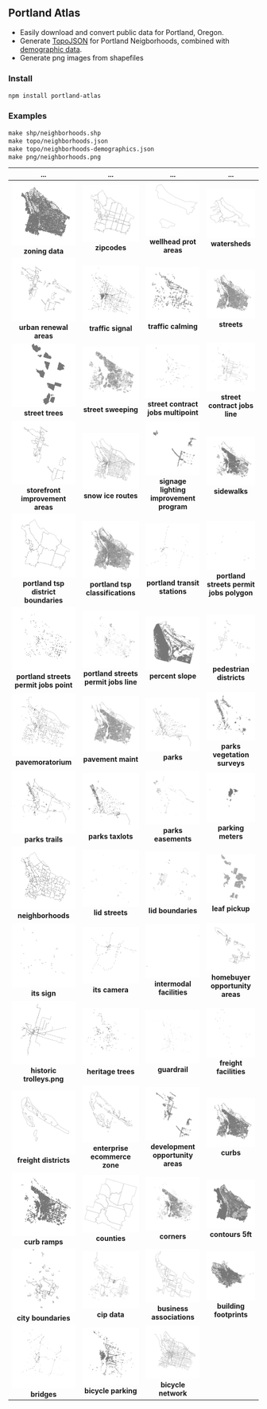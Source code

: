 ## Portland Atlas

* Easily download and convert public data for Portland, Oregon.
* Generate [TopoJSON](https://github.com/mbostock/topojson) for Portland Neigborhoods, combined with [demographic data](http://www.portlandoregon.gov/oni/28387).
* Generate png images from shapefiles

### Install

```
npm install portland-atlas
```

### Examples

```
make shp/neighborhoods.shp
make topo/neighborhoods.json
make topo/neighborhoods-demographics.json
make png/neighborhoods.png
```

... | ... | ... |...
:---: | :---: | :---: | :---:
![](png/zoning-data.shp.png) **zoning data** | ![](png/zipcodes.shp.png) **zipcodes** | ![](png/wellhead-prot-areas.shp.png) **wellhead prot areas** | ![](png/watersheds.shp.png) **watersheds**
![](png/urban-renewal-areas.shp.png) **urban renewal areas** | ![](png/traffic-signal.shp.png) **traffic signal** | ![](png/traffic-calming.shp.png) **traffic calming** | ![](png/streets.shp.png) **streets**
![](png/street-trees.shp.png) **street trees** | ![](png/street-sweeping.shp.png) **street sweeping** | ![](png/street-contract-jobs-multipoint.shp.png) **street contract jobs multipoint** | ![](png/street-contract-jobs-line.shp.png) **street contract jobs line**
![](png/storefront-improvement-areas.shp.png) **storefront improvement areas** | ![](png/snow-ice-routes.shp.png) **snow ice routes** | ![](png/signage-lighting-improvement-program.shp.png) **signage lighting improvement program** | ![](png/sidewalks.shp.png) **sidewalks**
![](png/portland-tsp-district-boundaries.shp.png) **portland tsp district boundaries** | ![](png/portland-tsp-classifications.shp.png) **portland tsp classifications** | ![](png/portland-transit-stations.shp.png) **portland transit stations** | ![](png/portland-streets-permit-jobs-polygon.shp.png) **portland streets permit jobs polygon**
![](png/portland-streets-permit-jobs-point.shp.png) **portland streets permit jobs point** | ![](png/portland-streets-permit-jobs-line.shp.png) **portland streets permit jobs line** | ![](png/percent-slope.shp.png) **percent slope** | ![](png/pedestrian-districts.shp.png) **pedestrian districts**
![](png/pavemoratorium.shp.png) **pavemoratorium** | ![](png/pavement-maint.shp.png) **pavement maint** | ![](png/parks.shp.png) **parks** | ![](png/parks-vegetation-surveys.shp.png) **parks vegetation surveys**
![](png/parks-trails.shp.png) **parks trails** | ![](png/parks-taxlots.shp.png) **parks taxlots** | ![](png/parks-easements.shp.png) **parks easements** | ![](png/parking-meters.shp.png) **parking meters**
![](png/neighborhoods.shp.png) **neighborhoods** | ![](png/lid-streets.shp.png) **lid streets** | ![](png/lid-boundaries.shp.png) **lid boundaries** | ![](png/leaf-pickup.shp.png) **leaf pickup**
![](png/its-sign.shp.png) **its sign** | ![](png/its-camera.shp.png) **its camera** | ![](png/intermodal-facilities.shp.png) **intermodal facilities** | ![](png/homebuyer-opportunity-areas.shp.png) **homebuyer opportunity areas**
![](png/historic-trolleys.png) **historic trolleys.png** | ![](png/heritage-trees.shp.png) **heritage trees** | ![](png/guardrail.shp.png) **guardrail** | ![](png/freight-facilities.shp.png) **freight facilities**
![](png/freight-districts.shp.png) **freight districts** | ![](png/enterprise-ecommerce-zone.shp.png) **enterprise ecommerce zone** | ![](png/development-opportunity-areas.shp.png) **development opportunity areas** | ![](png/curbs.shp.png) **curbs**
![](png/curb-ramps.shp.png) **curb ramps** | ![](png/counties.shp.png) **counties** | ![](png/corners.shp.png) **corners** | ![](png/contours-5ft.shp.png) **contours 5ft**
![](png/city-boundaries.shp.png) **city boundaries** | ![](png/cip-data.shp.png) **cip data** | ![](png/business-associations.shp.png) **business associations** | ![](png/building-footprints.shp.png) **building footprints**
![](png/bridges.shp.png) **bridges** | ![](png/bicycle-parking.shp.png) **bicycle parking** | ![](png/bicycle-network.shp.png) **bicycle network** |